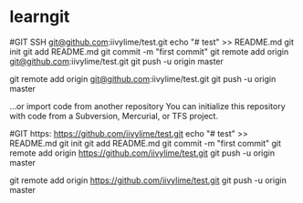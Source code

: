 # learngit

#GIT SSH
git@github.com:iivylime/test.git
echo "# test" >> README.md
git init
git add README.md
git commit -m "first commit"
git remote add origin git@github.com:iivylime/test.git
git push -u origin master


git remote add origin git@github.com:iivylime/test.git
git push -u origin master

…or import code from another repository
You can initialize this repository with code from a Subversion, Mercurial, or TFS project.

#GIT https:
https://github.com/iivylime/test.git
echo "# test" >> README.md
git init
git add README.md
git commit -m "first commit"
git remote add origin https://github.com/iivylime/test.git
git push -u origin master


git remote add origin https://github.com/iivylime/test.git
git push -u origin master
